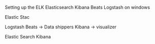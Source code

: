 Setting up the ELK Elasticsearch Kibana Beats Logstash on windows


Elastic Stac

Logstash
Beats -> Data shippers
Kibana -> visualizer

Elastic Search
Kibana

